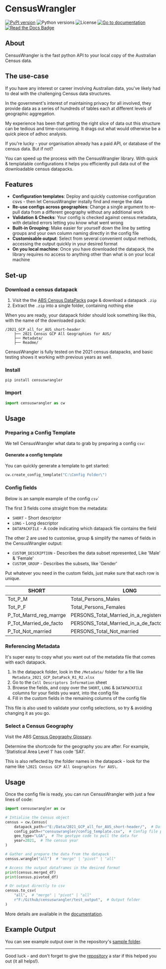 # CensusWrangler

[![PyPI version](https://img.shields.io/pypi/v/glyphdeck)](https://pypi.org/project/glyphdeck/)
![Python versions](https://img.shields.io/pypi/pyversions/glyphdeck)
![License](https://img.shields.io/pypi/l/glyphdeck)
[![Go to documentation](https://readthedocs.org/projects/glyphdeck/badge/)](https://glyphdeck.readthedocs.io/en/latest/)
[![Read the Docs Badge](https://img.shields.io/badge/Read%20the%20Docs-8CA1AF?logo=readthedocs&logoColor=fff&style=flat)](https://glyphdeck.readthedocs.io/)

## About

CensusWrangler is the fast python API to your local copy of the Australian Census data.

## The use-case

If you have any interest or career involving Australian data, you\'ve
likely had to deal with the challenging Census data structures.

In the government\'s interest of maintaining privacy for all involved,
they provide data as a series of hundreds of tables each at different
levels of geographic aggregation.

My experience has been that getting the right slice of data out this
structure can be tedious and time-consuming. It drags out what would
otherwise be a quick piece of adhoc analysis.

If you\'re lucky - your organisation already has a paid API, or database
of the census data. But if not?

You can speed up the process with the CensusWrangler library. With quick
& templatable configurations it helps you efficiently pull data out of
the downloadable census datapacks.

## Features

-   **Configuration templates**: Deploy and quickly customise
    configuration csvs - then let CensusWrangler instally find and merge
    the data
-   **Re-use configs across geographies**: Change a single argument to
    re-pull data from a different geography without any additional work
-   **Validation & Checks**: Your config is checked against census
    metadata, with detailed errors letting you know what went wrong
-   **Built-in Grouping**: Make easier for yourself down the line by
    setting groups and your own column naming directly in the config
    file
-   **Customisable output**: Select from several convenient output
    methods, accessing the output quickly in your desired format
-   **On you local machine**: Once you have downloaded the datapack, the
    library requires no access to anything other than what is on your
    local machine

## Set-up

### Download a census datapack

1.  Visit the the [ABS Census
    DataPacks](https://www.abs.gov.au/census/find-census-data/datapacks)
    page & download a datapack `.zip`
2.  Extract the `.zip` into a single folder, containing nothing else

When you are ready, your datapack folder should look something like
this, with the name of the downloaded pack:

```
/2021_GCP_all_for_AUS_short-header
    ├── 2021 Census GCP All Geographies for AUS/
    ├── Metadata/
    ├── Readme/
```

CensusWrangler is fully tested on the 2021 census datapacks, and basic testing shows it working with previous years as well.


### Install

``` 
pip install censuswrangler
```

### Import

``` python
import censuswrangler as cw
```

## Usage

### Preparing a Config Template

We tell CensusWrangler what data to grab by preparing a config `csv`:

#### Generate a config template

You can quickly generate a template to get started:

``` python
cw.create_config_template("C:\Config Folder\")
```

### Config fields

Below is an sample example of the config `csv`\`

The first 3 fields come straight from the metadata:

-   `SHORT` - Short descriptor
-   `LONG` - Long descriptor
-   `DATAPACKFILE` - A code indicating which datapack file contains the
    field

The other 2 are used to customise, group & simplify the names of fields
in the CensusWrangler output:

-   `CUSTOM_DESCRIPTION` - Describes the data subset represented, Like
    \'Male\' & \'Female\'
-   `CUSTOM_GROUP` - Describes the subsets, like \'Gender\'

Put whatever you need in the custom fields, just make sure that each row
is unique.


| SHORT | LONG | DATAPACKFILE | CUSTOM_DESCRIPTION | CUSTOM_GROUP | 
| --- | --- | --- | --- | --- |
| Tot_P\_M | Total_Persons_Males | G01 | Male  | Gender | 
| Tot_P\_F | Total_Persons_Females | G01 | Female  | Gender
| P_Tot_Marrd_reg_marrge | PERSONS_Total_Married_in_a\_registered_marriage | G06 | Married | Relationship Type |
| P_Tot_Married_de_facto | PERSONS_Total_Married_in_a\_de_facto_marriage | G06 | Couple | Relationship Type |
| P_Tot_Not_married | PERSONS_Total_Not_married | G06 | No relationship | Relationship Type |


### Referencing Metadata

It\'s super easy to copy what you want out of the metadata file that
comes with each datapack.

1.  In the datapack folder, look in the `/Metadata/` folder for a file
    like `Metadata_2021_GCP_DataPack_R1_R2.xlsx`
2.  Go to the `Cell Descriptors Information` sheet
3.  Browse the fields, and copy over the `SHORT`, `LONG` &
    `DATAPACKFILE` columns for your fields you want, into the config
    file
4.  Fill in the custom fields in the remaining columns of the config
    file

This file is also used to validate your config selections, so try &
avoiding changing it as you go.

### Select a Census Geography

Visit the ABS [Census Geography
Glossary](https://www.abs.gov.au/census/guide-census-data/geography/census-geography-glossary).

Determine the shortcode for the geography you are after. For example,
\'Statistical Area Level 1\' has code \'SA1\'.

This is also reflected by the folder names in the datapack - look for
the name like `\2021 Census GCP All Geographies for AUS\`.

## Usage

Once the config file is ready, you can run CensusWrangler with just a
few lines of code:

``` python
import censuswrangler as cw

# Intialise the Census object
census = cw.Census(
    datapack_path=r"E:/Data/2021_GCP_all_for_AUS_short-header/",  # Datapack folder path
    config_path=r"censuswrangler/config_template.csv",  # Config file path
    geo_type="LGA",  # The geotype code to pull the data for
    year=2021,  # The census year
)

# Gather and prepare the data from the datapack
census.wrangle("all")  # "merge" | "pivot" | "all"

# Access the output dataframes in the desired format
print(census.merged_df)
print(census.pivoted_df)

# Or output directly to csv
census.to_csv(
    "all",  # "merge" | "pivot" | "all"
    r"F:/Github/censuswrangler/test_output",  # Output folder
)
```

More details are available in the [documentation](www.google.com).

## Example Output

You can see example output over in the repository\'s [sample
folder](https://github.com/Kyle-Ross/censuswrangler/tree/main/samples).

---

Good luck - and don\'t forget to give the [repository](https://github.com/Kyle-Ross/censuswrangler) a star if this helped you out (it all helps!).